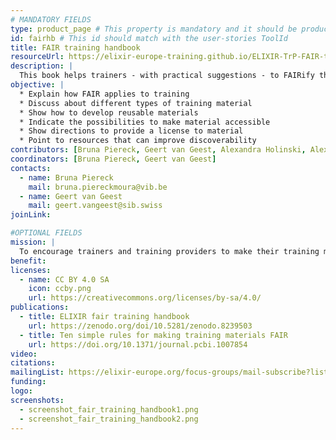 ```yaml
---
# MANDATORY FIELDS
type: product_page # This property is mandatory and it should be product_page
id: fairhb # This id should match with the user-stories ToolId
title: FAIR training handbook
resourceUrl: https://elixir-europe-training.github.io/ELIXIR-TrP-FAIR-training-handbook/
description: |
  This book helps trainers - with practical suggestions - to FAIRify their training material.
objective: |
  * Explain how FAIR applies to training
  * Discuss about different types of training material
  * Show how to develop reusable materials
  * Indicate the possibilities to make material accessible
  * Show directions to provide a license to material
  * Point to resources that can improve discoverability
contributors: [Bruna Piereck, Geert van Geest, Alexandra Holinski, Alexia Cardona,Alice Matimba,Allegra Via,Anastasios Anastasios Papaioannou ,Anna Swan,Celia van Gelder,Daniel Thomas Lopez,Daniel Wibberg,Fred de Lamotte ,Helen Clare ,Helena Schnitzer ,Hélène Chiapello,Iryna Kuchma ,Iulianna van der Lek,Kathryn Unsworth ,Krzys Poterlowicz ,Leyla Jael Castro,Lisanna Paladin,Loredana Le Pera,Lucie Khamvongsa-Charbonnier,Maja Rey,Marcela Davila,Maria Doyle,Marta Lloret,Melissa Burke ,Michelle D Brazas ,Monique Zahn ,Nazeefa Fatima ,Nicola Mulder,Olivier Sand ,Patricia Carvajal Lopez,Patricia M. Palagi,Rachel Berkson,Renato Alves,Roland Krause,Russell Schwartz,Sara El-Gebali,Sarah Morgan,Saskia Hiltemann,Shaun Aron,Steven Morgan,Suzanne Duce,Tarcisio Mendes de Farias ,Vera Matser,Verena Ras ,Wai Keat Yam]
coordinators: [Bruna Piereck, Geert van Geest]
contacts:
  - name: Bruna Piereck
    mail: bruna.piereckmoura@vib.be
  - name: Geert van Geest
    mail: geert.vangeest@sib.swiss
joinLink: 

#OPTIONAL FIELDS
mission: |
  To encourage trainers and training providers to make their training material FAIR
benefit: 
licenses:
  - name: CC BY 4.0 SA
    icon: ccby.png
    url: https://creativecommons.org/licenses/by-sa/4.0/
publications:
  - title: ELIXIR fair training handbook
    url: https://zenodo.org/doi/10.5281/zenodo.8239503
  - title: Ten simple rules for making training materials FAIR
    url: https://doi.org/10.1371/journal.pcbi.1007854
video: 
citations:
mailingList: https://elixir-europe.org/focus-groups/mail-subscribe?list=FAIR%20Training%20Focus%20Group
funding:
logo: 
screenshots:
  - screenshot_fair_training_handbook1.png
  - screenshot_fair_training_handbook2.png
---
```

